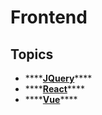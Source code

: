 # Frontend

## Topics

* \*\*\*\*[**JQuery**](jquery.md)\*\*\*\*
* \*\*\*\*[**React**](react.md)\*\*\*\*
* \*\*\*\*[**Vue**](vue.md)\*\*\*\*

